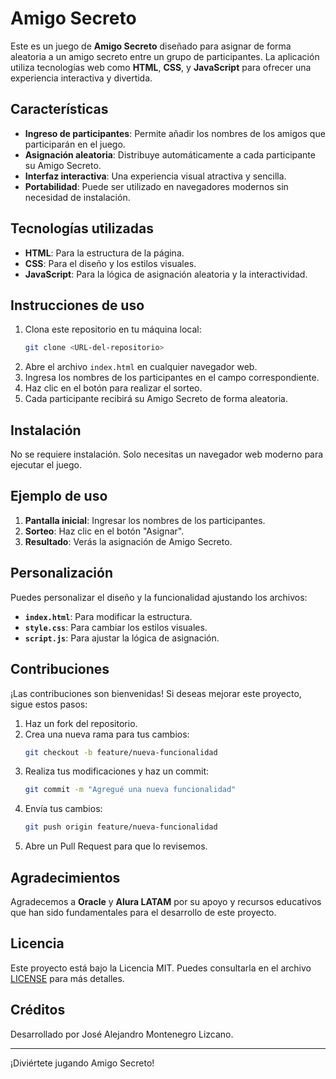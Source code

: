 # Amigo Secreto

Este es un juego de **Amigo Secreto** diseñado para asignar de forma aleatoria a un amigo secreto entre un grupo de participantes. La aplicación utiliza tecnologías web como **HTML**, **CSS**, y **JavaScript** para ofrecer una experiencia interactiva y divertida.

## Características

- **Ingreso de participantes**: Permite añadir los nombres de los amigos que participarán en el juego.
- **Asignación aleatoria**: Distribuye automáticamente a cada participante su Amigo Secreto.
- **Interfaz interactiva**: Una experiencia visual atractiva y sencilla.
- **Portabilidad**: Puede ser utilizado en navegadores modernos sin necesidad de instalación.

## Tecnologías utilizadas

- **HTML**: Para la estructura de la página.
- **CSS**: Para el diseño y los estilos visuales.
- **JavaScript**: Para la lógica de asignación aleatoria y la interactividad.

## Instrucciones de uso

1. Clona este repositorio en tu máquina local:
   ```bash
   git clone <URL-del-repositorio>
   ```
2. Abre el archivo `index.html` en cualquier navegador web.
3. Ingresa los nombres de los participantes en el campo correspondiente.
4. Haz clic en el botón para realizar el sorteo.
5. Cada participante recibirá su Amigo Secreto de forma aleatoria.

## Instalación

No se requiere instalación. Solo necesitas un navegador web moderno para ejecutar el juego.

## Ejemplo de uso

1. **Pantalla inicial**: Ingresar los nombres de los participantes.
2. **Sorteo**: Haz clic en el botón "Asignar".
3. **Resultado**: Verás la asignación de Amigo Secreto.

## Personalización

Puedes personalizar el diseño y la funcionalidad ajustando los archivos:

- **`index.html`**: Para modificar la estructura.
- **`style.css`**: Para cambiar los estilos visuales.
- **`script.js`**: Para ajustar la lógica de asignación.

## Contribuciones

¡Las contribuciones son bienvenidas! Si deseas mejorar este proyecto, sigue estos pasos:

1. Haz un fork del repositorio.
2. Crea una nueva rama para tus cambios:
   ```bash
   git checkout -b feature/nueva-funcionalidad
   ```
3. Realiza tus modificaciones y haz un commit:
   ```bash
   git commit -m "Agregué una nueva funcionalidad"
   ```
4. Envía tus cambios:
   ```bash
   git push origin feature/nueva-funcionalidad
   ```
5. Abre un Pull Request para que lo revisemos.

## Agradecimientos

Agradecemos a **Oracle** y **Alura LATAM** por su apoyo y recursos educativos que han sido fundamentales para el desarrollo de este proyecto.

## Licencia

Este proyecto está bajo la Licencia MIT. Puedes consultarla en el archivo [LICENSE](LICENSE) para más detalles.

## Créditos

Desarrollado por José Alejandro Montenegro Lizcano.

---
¡Diviértete jugando Amigo Secreto!
